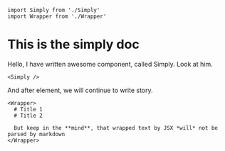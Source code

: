 ```js{eval}
import Simply from './Simply'
import Wrapper from './Wrapper'
```

This is the simply doc
==

Hello, I have written awesome component, called Simply. Look at him.

```js{run}
<Simply />
```

And after element, we will continue to write story.

```js{run}
<Wrapper>
  # Title 1
  # Title 2

  But keep in the **mind**, that wrapped text by JSX *will* not be parsed by markdown
</Wrapper>
```
